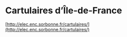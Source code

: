 # Cartulaires d’Île-de-France

[http://elec.enc.sorbonne.fr/cartulaires/](http://elec.enc.sorbonne.fr/cartulaires/)
